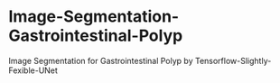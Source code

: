 # Image-Segmentation-Gastrointestinal-Polyp
Image Segmentation for Gastrointestinal Polyp by Tensorflow-Slightly-Fexible-UNet

